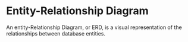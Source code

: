 # Entity-Relationship Diagram
An entity-Relationship Diagram, or ERD, is a visual representation of the relationships between database entities.